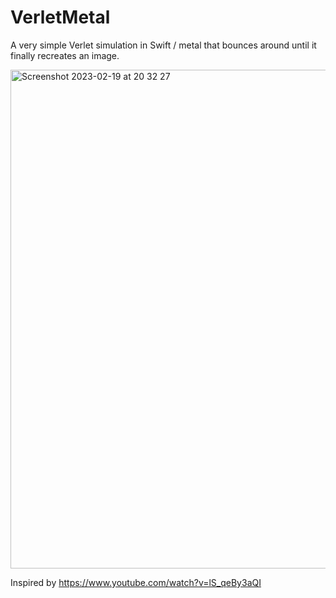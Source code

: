 # VerletMetal
A very simple Verlet simulation in Swift / metal that bounces around until it finally recreates an image.

<img width="798" alt="Screenshot 2023-02-19 at 20 32 27" src="https://user-images.githubusercontent.com/1637198/219970800-b592d96e-be5e-4789-884c-80164d8cd18d.png">

Inspired by
https://www.youtube.com/watch?v=lS_qeBy3aQI
